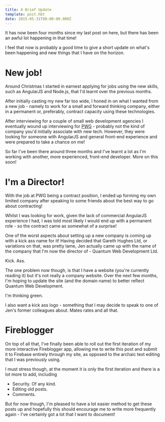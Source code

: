 ```yaml
---
title: A Brief Update
template: post.hbt
date: 2015-05-31T00:00:00.000Z
---
```


It has now been four months since my last post on here, but there has been an awful lot happening in that time!

I feel that now is probably a good time to give a short update on what's been happening and new things that I have on the horizon.

# New job!
Around Christmas I started in earnest applying for jobs using the new skills, such as AngularJS and Node.js, that I'd learnt over the previous months.

After initially casting my new far too wide, I honed in on what I wanted from a new job - namely to work for a small and forward thinking company, either in a permanent or, preferably, contract capacity using these technologies.

After interviewing for a couple of small web development agencies I eventually wound up interviewing for [PWG](http://www.thepwgroup.co.uk/) - probably not the kind of company you'd initially associate with new tech. However, they were looking for someone with AngularJS and general front-end experience and were prepared to take a chance on me!

So far I've been there around three months and I've learnt a lot as I'm working with another, more experienced, front-end developer. More on this soon!

# I'm a Director!
With the job at PWG being a contract position, I ended up forming my own limited company after speaking to some friends about the best way to go about contracting!

Whilst I was looking for work, given the lack of commercial AngularJS experience I had, I was told most likely I would end up with a permanent role - so the contract came as somewhat of a surprise!

One of the worst aspects about setting up a new company is coming up with a kick ass name for it! Having decided that Gareth Hughes Ltd, or variations on that, was pretty lame, Jen actually came up with the name of the company that I'm now the director of - Quantum Web Development Ltd.

Kick. Ass.

The one problem now though, is that I have a website (you're currently reading it) but it's not really a company website. Over the next few months, I'm hoping to update the site (and the domain name) to better reflect Quantum Web Development.

I'm thinking green.

I also want a kick ass logo - something that I may decide to speak to one of Jen's former colleagues about. Mates rates and all that.

# Fireblogger
On top of all that, I've finally been able to roll out the first iteration of my more interactive Fireblogger app, allowing me to write this post and submit it to Firebase entirely through my site, as opposed to the archaic text editing that I was previously using.

I must stress though, at the moment it is only the first iteration and there is a lot more to add, including
- Security. Of any kind.
- Editing old posts.
- Comments.

But for now though, I'm pleased to have a lot easier method to get these posts up and hopefully this should encourage me to write more frequently again - I've certainly got a lot that I want to document!
